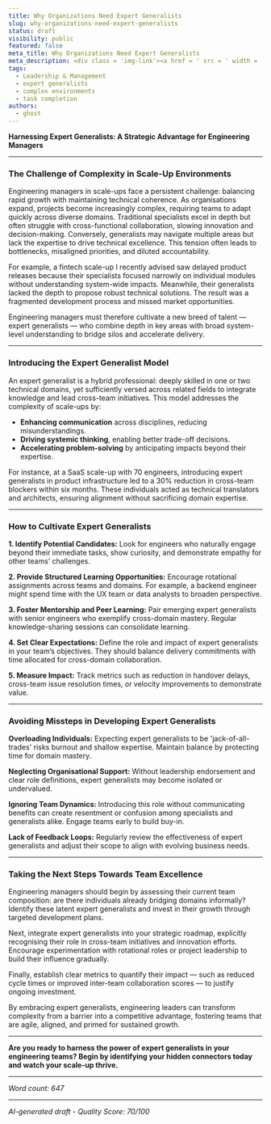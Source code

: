 ```yaml
---
title: Why Organizations Need Expert Generalists
slug: why-organizations-need-expert-generalists
status: draft
visibility: public
featured: false
meta_title: Why Organizations Need Expert Generalists
meta_description: <div class = 'img-link'><a href = ' src = ' width = '350px'></img></a></div> <p>In complex environments, the characteristics of Expert Generalists lead Gitanjali, and I thus complete our article by summarizing the value of them to be particularly valuable in driving tasks to completion. Unmesh, this skill.</p> <p><a class = 'more' href =
tags:
  - Leadership & Management
  - expert generalists
  - complex environments
  - task completion
authors:
  - ghost
---
```


**Harnessing Expert Generalists: A Strategic Advantage for Engineering Managers**  

---

### The Challenge of Complexity in Scale-Up Environments  

Engineering managers in scale-ups face a persistent challenge: balancing rapid growth with maintaining technical coherence. As organisations expand, projects become increasingly complex, requiring teams to adapt quickly across diverse domains. Traditional specialists excel in depth but often struggle with cross-functional collaboration, slowing innovation and decision-making. Conversely, generalists may navigate multiple areas but lack the expertise to drive technical excellence. This tension often leads to bottlenecks, misaligned priorities, and diluted accountability.  

For example, a fintech scale-up I recently advised saw delayed product releases because their specialists focused narrowly on individual modules without understanding system-wide impacts. Meanwhile, their generalists lacked the depth to propose robust technical solutions. The result was a fragmented development process and missed market opportunities.  

Engineering managers must therefore cultivate a new breed of talent — expert generalists — who combine depth in key areas with broad system-level understanding to bridge silos and accelerate delivery.  

---

### Introducing the Expert Generalist Model  

An expert generalist is a hybrid professional: deeply skilled in one or two technical domains, yet sufficiently versed across related fields to integrate knowledge and lead cross-team initiatives. This model addresses the complexity of scale-ups by:  

- **Enhancing communication** across disciplines, reducing misunderstandings.  
- **Driving systemic thinking**, enabling better trade-off decisions.  
- **Accelerating problem-solving** by anticipating impacts beyond their expertise.  

For instance, at a SaaS scale-up with 70 engineers, introducing expert generalists in product infrastructure led to a 30% reduction in cross-team blockers within six months. These individuals acted as technical translators and architects, ensuring alignment without sacrificing domain expertise.  

---

### How to Cultivate Expert Generalists  

**1. Identify Potential Candidates:** Look for engineers who naturally engage beyond their immediate tasks, show curiosity, and demonstrate empathy for other teams’ challenges.  

**2. Provide Structured Learning Opportunities:** Encourage rotational assignments across teams and domains. For example, a backend engineer might spend time with the UX team or data analysts to broaden perspective.  

**3. Foster Mentorship and Peer Learning:** Pair emerging expert generalists with senior engineers who exemplify cross-domain mastery. Regular knowledge-sharing sessions can consolidate learning.  

**4. Set Clear Expectations:** Define the role and impact of expert generalists in your team’s objectives. They should balance delivery commitments with time allocated for cross-domain collaboration.  

**5. Measure Impact:** Track metrics such as reduction in handover delays, cross-team issue resolution times, or velocity improvements to demonstrate value.  

---

### Avoiding Missteps in Developing Expert Generalists  

**Overloading Individuals:** Expecting expert generalists to be 'jack-of-all-trades' risks burnout and shallow expertise. Maintain balance by protecting time for domain mastery.  

**Neglecting Organisational Support:** Without leadership endorsement and clear role definitions, expert generalists may become isolated or undervalued.  

**Ignoring Team Dynamics:** Introducing this role without communicating benefits can create resentment or confusion among specialists and generalists alike. Engage teams early to build buy-in.  

**Lack of Feedback Loops:** Regularly review the effectiveness of expert generalists and adjust their scope to align with evolving business needs.  

---

### Taking the Next Steps Towards Team Excellence  

Engineering managers should begin by assessing their current team composition: are there individuals already bridging domains informally? Identify these latent expert generalists and invest in their growth through targeted development plans.  

Next, integrate expert generalists into your strategic roadmap, explicitly recognising their role in cross-team initiatives and innovation efforts. Encourage experimentation with rotational roles or project leadership to build their influence gradually.  

Finally, establish clear metrics to quantify their impact — such as reduced cycle times or improved inter-team collaboration scores — to justify ongoing investment.  

By embracing expert generalists, engineering leaders can transform complexity from a barrier into a competitive advantage, fostering teams that are agile, aligned, and primed for sustained growth.  

---

**Are you ready to harness the power of expert generalists in your engineering teams? Begin by identifying your hidden connectors today and watch your scale-up thrive.**  

---

*Word count: 647*

---

*AI-generated draft - Quality Score: 70/100*